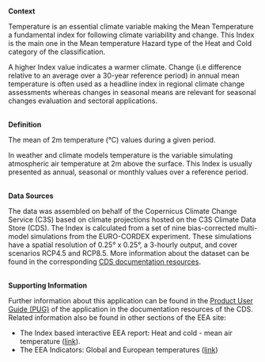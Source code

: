 <br />**Context**

Temperature is an essential climate variable making the Mean Temperature a fundamental index for following climate variability and change. This Index is the main one in the Mean temperature Hazard type of the Heat and Cold category of the classification.

A higher Index value indicates a warmer climate. Change (i.e difference relative to an average over a 30-year reference period) in annual mean temperature is often used as a headline index in regional climate change assessments whereas changes in seasonal means are relevant for seasonal changes evaluation and sectoral applications.

<br />**Definition**

The mean of 2m temperature (°C) values during a given period.

In weather and climate models temperature is the variable simulating atmospheric air temperature at 2m above the surface. This Index is usually presented as annual, seasonal or monthly values over a reference period.

<br />**Data Sources**

The data was assembled on behalf of the Copernicus Climate Change Service (C3S) based on climate projections hosted on the C3S Climate Data Store (CDS). The Index is calculated from a set of nine bias-corrected multi-model simulations from the EURO-CORDEX experiment. These simulations have a spatial resolution of 0.25° x 0.25°, a 3-hourly output, and cover scenarios RCP4.5 and RCP8.5. More information about the dataset can be found in the corresponding [CDS documentation resources](https://cds.climate.copernicus.eu/cdsapp#!/dataset/sis-energy-derived-projections).

<br />**Supporting Information**

Further information about this application can be found in the [Product User Guide (PUG)](https://datastore.copernicus-climate.eu/documents/ecde/1-ecde-app-mean-temperature-v1.0.pdf) of the application in the documentation resources of the CDS.
Related information also be found in other sections of the EEA site:

- The Index based interactive EEA report: Heat and cold - mean air temperature ([link](https://www.eea.europa.eu/publications/europes-changing-climate-hazards-1/heat-and-cold/heat-and-cold-2014-mean)).
- The EEA Indicators: Global and European temperatures ([link](https://www.eea.europa.eu/ims/global-and-european-temperatures))
